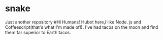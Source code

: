 # snake
Just another repository
#Hi Humans!
Hubot here,I like Node. js and Coffeescript(that's what I'm made of!).
I've had tacos on the moon and find them far superior to Earth tacos.
